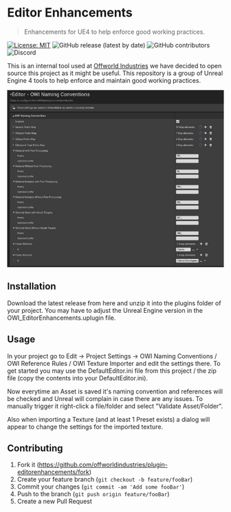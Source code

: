 # Editor Enhancements
> Enhancements for UE4 to help enforce good working practices. 

[![License: MIT](https://img.shields.io/badge/License-MIT-yellow.svg)](https://opensource.org/licenses/MIT)
![GitHub release (latest by date)](https://img.shields.io/github/v/release/offworldindustries/plugin-editorenhancements)
![GitHub contributors](https://img.shields.io/github/contributors/offworldindustries/plugin-editorenhancements)
![Discord](https://img.shields.io/discord/101469020510773248)

This is an internal tool used at [Offworld Industries](https://www.offworldindustries.com/) we have decided to open source this project as it might be useful. This repository is a group of Unreal Engine 4 tools to help enforce and maintain good working practices. 

![](Docs/naming.jpg)

## Installation

Download the latest release from here and unzip it into the plugins folder of your project.
You may have to adjust the Unreal Engine version in the OWI_EditorEnhancements.uplugin file.

## Usage

In your project go to Edit -> Project Settings -> OWI Naming Conventions / OWI Reference Rules / OWI Texture Importer and edit the settings there.
To get started you may use the DefaultEditor.ini file from this project / the zip file (copy the contents into your DefaultEditor.ini).

Now everytime an Asset is saved it's naming convention and references will be checked and Unreal will complain in case there are any issues.
To manually trigger it right-click a file/folder and select "Validate Asset/Folder".

Also when importing a Texture (and at least 1 Preset exists) a dialog will appear to change the settings for the imported texture.

## Contributing

1. Fork it (<https://github.com/offworldindustries/plugin-editorenhancements/fork>)
2. Create your feature branch (`git checkout -b feature/fooBar`)
3. Commit your changes (`git commit -am 'Add some fooBar'`)
4. Push to the branch (`git push origin feature/fooBar`)
5. Create a new Pull Request